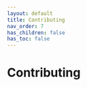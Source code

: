```yaml
---
layout: default
title: Contributing
nav_order: 7
has_children: false
has_toc: false
---
```

# Contributing




<!-- Generated with mdsplit: https://github.com/alandefreitas/mdsplit -->
